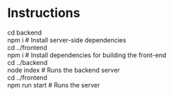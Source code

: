 # Instructions
cd backend <br />
npm i # Install server-side dependencies <br />
cd ../frontend <br />
npm i # Install dependencies for building the front-end <br />
cd ../backend <br />
node index # Runs the backend server <br />
cd ../frontend <br />
npm run start # Runs the server
